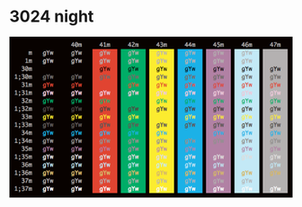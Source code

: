 # 3024 night
![](https://github.com/mbadolato/iTerm2-Color-Schemes/raw/master/screenshots/3024_night.png)
